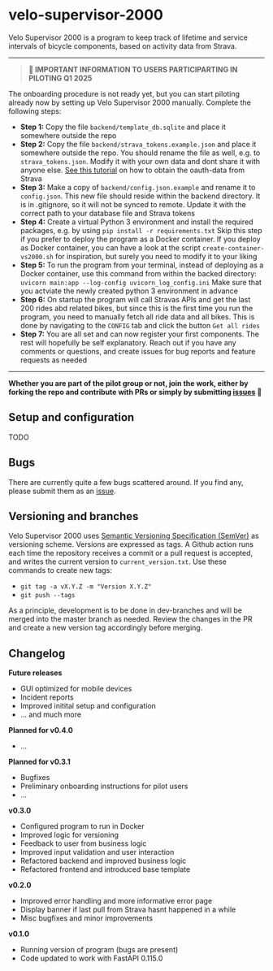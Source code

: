 # velo-supervisor-2000
Velo Supervisor 2000 is a program to keep track of lifetime and service intervals of bicycle components, based on activity data from Strava.

---
> **📡 IMPORTANT INFORMATION TO USERS PARTICIPARTING IN PILOTING Q1 2025**

The onboarding procedure is not ready yet, but you can start piloting already now by setting up Velo Supervisor 2000 manually. Complete the following steps:
- **Step 1:** Copy the file `backend/template_db.sqlite` and place it somewhere outside the repo
- **Step 2:** Copy the file `backend/strava_tokens.example.json` and place it somewhere outside the repo. You should rename the file as well, e.g. to `strava_tokens.json`. Modify it with your own data and dont share it with anyone else. [See this tutorial](https://developers.strava.com/docs/getting-started/) on how to obtain the oauth-data from Strava
- **Step 3:** Make a copy of `backend/config.json.example` and rename it to `config.json`. This new file should reside within the backend directory. It is in .gitignore, so it will not be synced to remote. Update it with the correct path to your database file and Strava tokens
- **Step 4:** Create a virtual Python 3 environment and install the required packages, e.g. by using `pip install -r requirements.txt` Skip this step if you prefer to deploy the program as a Docker container. If you deploy as Docker container, you can have a look at the script `create-container-vs2000.sh` for inspiration, but surely you need to modify it to your liking
- **Step 5:** To run the program from your terminal, instead of deploying as a Docker container, use this command from within the backed directory: `uvicorn main:app --log-config uvicorn_log_config.ini` Make sure that you actviate the newly created python 3 environment in advance
- **Step 6:** On startup the program will call Stravas APIs and get the last 200 rides abd related bikes, but since this is the first time you run the program, you need to manually fetch all ride data and all bikes. This is done by navigating to the `CONFIG` tab and click the button `Get all rides`
- **Step 7:** You are all set and can now register your first components. The rest will hopefully be self explanatory. Reach out if you have any comments or questions, and create issues for bug reports and feature requests as needed
---

**Whether you are part of the pilot group or not, join the work, either by forking the repo and contribute with PRs or simply by submitting <a href="https://github.com/xivind/velo-supervisor-2000/issues" class="text-decoration-none">issues</a> 🙋**

## Setup and configuration
TODO

## Bugs
There are currently quite a few bugs scattered around. If you find any, please submit them as an <a href="https://github.com/xivind/velo-supervisor-2000/issues" class="text-decoration-none">issue</a>.

## Versioning and branches
Velo Supervisor 2000 uses <a href="https://semver.org/" class="text-decoration-none">Semantic Versioning Specification (SemVer)</a> as versioning scheme. Versions are expressed as tags. A Github action runs each time the repository receives a commit or a pull request is accepted, and writes the current version to `current_version.txt`. Use these commands to create new tags:
- `git tag -a vX.Y.Z -m "Version X.Y.Z"`
- `git push --tags`

As a principle, development is to be done in dev-branches and will be merged into the master branch as needed. Review the changes in the PR and create a new version tag accordingly before merging.

## Changelog

**Future releases**
- GUI optimized for mobile devices
- Incident reports
- Improved initital setup and configuration
- ... and much more

**Planned for v0.4.0**
- ...

**Planned for v0.3.1**
- Bugfixes
- Preliminary onboarding instructions for pilot users
- ...

**v0.3.0**
- Configured program to run in Docker
- Improved logic for versioning 
- Feedback to user from business logic
- Improved input validation and user interaction
- Refactored backend and improved business logic
- Refactored frontend and introduced base template

**v0.2.0**
- Improved error handling and more informative error page
- Display banner if last pull from Strava hasnt happened in a while
- Misc bugfixes and minor improvements

**v0.1.0**
- Running version of program (bugs are present)
- Code updated to work with FastAPI 0.115.0
